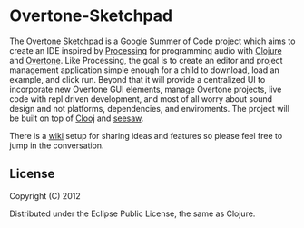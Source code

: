 # Overtone-Sketchpad

The Overtone Sketchpad is a Google Summer of Code project which aims to create an IDE inspired by [Processing](processing.org) for programming audio with [Clojure](clojure.org) and [Overtone](http://overtone.github.com/). Like Processing, the goal is to create an editor and project management application simple enough for a child to download, load an example, and click run. Beyond that it will provide a centralized UI to incorporate new Overtone GUI elements, manage Overtone projects, live code with repl driven development, and most of all worry about sound design and not platforms, dependencies, and enviroments. The project will be built on top of [Clooj](https://github.com/arthuredelstein/clooj) and [seesaw](https://github.com/daveray/seesaw). 

There is a [wiki](https://github.com/ghostandthemachine/overtone-sketchpad/wiki/Overtone-Sketchpad-Features-and-Design-Wiki) setup for sharing ideas and features so please feel free to jump in the conversation. 


## License

Copyright (C) 2012 

Distributed under the Eclipse Public License, the same as Clojure.
